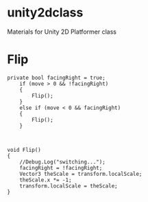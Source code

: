 # unity2dclass
Materials for Unity 2D Platformer class

# Flip


	private bool facingRight = true;
		if (move > 0 && !facingRight)
        {
            Flip();
        }
        else if (move < 0 && facingRight)
        {
            Flip();
        }



    void Flip()
    {
        //Debug.Log("switching...");
        facingRight = !facingRight;
        Vector3 theScale = transform.localScale;
        theScale.x *= -1;
        transform.localScale = theScale;
    }	
